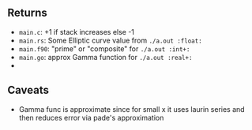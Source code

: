## Returns
- `main.c`: +1 if stack increases else -1
- `main.rs`: Some Elliptic curve value from `./a.out :float:`
- `main.f90`: "prime" or "composite" for `./a.out :int+:`
- `main.go`: approx Gamma function for `./a.out :real+:`
-

## Caveats
- Gamma func is approximate since for small x it uses laurin series and then reduces error via pade's approximation